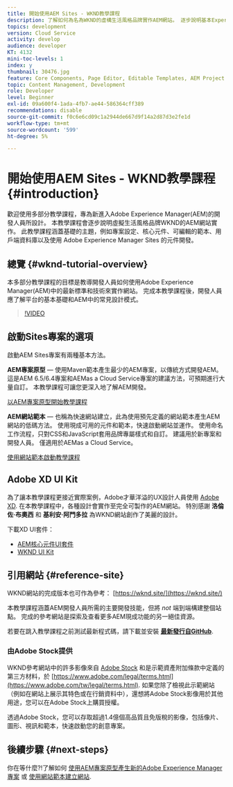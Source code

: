 ```yaml
---
title: 開始使用AEM Sites - WKND教學課程
description: 了解如何為名為WKND的虛構生活風格品牌實作AEM網站。 逐步說明基本Experience Manager主題，例如專案設定、主原型、核心元件、可編輯範本、用戶端程式庫和元件開發。
topics: development
version: Cloud Service
activity: develop
audience: developer
KT: 4132
mini-toc-levels: 1
index: y
thumbnail: 30476.jpg
feature: Core Components, Page Editor, Editable Templates, AEM Project Archetype
topic: Content Management, Development
role: Developer
level: Beginner
exl-id: 09a600f4-1ada-4fb7-ae44-586364cff389
recommendations: disable
source-git-commit: f0c6e6cd09c1a2944de667d9f14a2d87d3e2fe1d
workflow-type: tm+mt
source-wordcount: '599'
ht-degree: 5%

---
```


# 開始使用AEM Sites - WKND教學課程 {#introduction}

歡迎使用多部分教學課程，專為新進入Adobe Experience Manager(AEM)的開發人員所設計。 本教學課程會逐步說明虛擬生活風格品牌WKND的AEM網站實作。 此教學課程涵蓋基礎的主題，例如專案設定、核心元件、可編輯的範本、用戶端資料庫以及使用 Adobe Experience Manager Sites 的元件開發。

## 總覽 {#wknd-tutorial-overview}

本多部分教學課程的目標是教導開發人員如何使用Adobe Experience Manager(AEM)中的最新標準和技術來實作網站。 完成本教學課程後，開發人員應了解平台的基本基礎和AEM中的常見設計模式。

>[!VIDEO](https://video.tv.adobe.com/v/30476?quality=12&learn=on)

## 啟動Sites專案的選項

啟動AEM Sites專案有兩種基本方法。

**AEM專案原型**  — 使用Maven範本產生最少的AEM專案，以傳統方式開發AEM。 這是AEM 6.5/6.4專案和AEMas a Cloud Service專案的建議方法，可預期進行大量自訂。 本教學課程可讓您更深入地了解AEM開發。

[以AEM專案原型開始教學課程](./project-archetype/overview.md)

**AEM網站範本**  — 也稱為快速網站建立，此為使用預先定義的網站範本產生AEM網站的低碼方法。 使用現成可用的元件和範本，快速啟動網站並運作。 使用命名工作流程，只對CSS和JavaScript套用品牌專屬樣式和自訂。 建議用於新專案和開發人員。 僅適用於AEMas a Cloud Service。

[使用網站範本啟動教學課程](./site-template/create-site.md)

## Adobe XD UI Kit

為了讓本教學課程更接近實際案例，Adobe才華洋溢的UX設計人員使用 [Adobe XD](https://www.adobe.com/products/xd.html). 在本教學課程中，各種設計會實作至完全可製作的AEM網站。 特別感謝 **洛倫佐·布奧西** 和 **基利安·阿門多拉** 為WKND網站創作了美麗的設計。

下載XD UI套件：

* [AEM核心元件UI套件](assets/overview/AEM-CoreComponents-UI-Kit.xd)
* [WKND UI Kit](https://github.com/adobe/aem-guides-wknd/releases/download/aem-guides-wknd-0.0.2/AEM_UI-kit-WKND.xd)

## 引用網站 {#reference-site}

WKND網站的完成版本也可作為參考： [https://wknd.site/](https://wknd.site/)

本教學課程涵蓋AEM開發人員所需的主要開發技能，但將 *not* 端到端構建整個站點。 完成的參考網站是探索及查看更多AEM現成功能的另一絕佳資源。

若要在跳入教學課程之前測試最新程式碼，請下載並安裝 **[最新發行自GitHub](https://github.com/adobe/aem-guides-wknd/releases/latest)**.

### 由Adobe Stock提供

WKND參考網站中的許多影像來自 [Adobe Stock](https://stock.adobe.com/) 和是示範資產附加條款中定義的第三方材料，於 [https://www.adobe.com/legal/terms.html](https://www.adobe.com/tw/legal/terms.html). 如果您除了檢視此示範網站（例如在網站上展示其特色或在行銷資料中），還想將Adobe Stock影像用於其他用途，您可以在Adobe Stock上購買授權。

透過Adobe Stock，您可以存取超過1.4億個高品質且免版稅的影像，包括像片、圖形、視訊和範本，快速啟動您的創意專案。

## 後續步驟 {#next-steps}

你在等什麼?!了解如何 [使用AEM專案原型產生新的Adobe Experience Manager專案](./project-archetype/overview.md) 或 [使用網站範本建立網站](./site-template/create-site.md).
